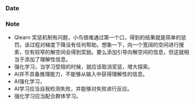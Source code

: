 ### Date

### Note
- Qlearn 奖惩机制有问题，小鸟很难通过第一个口，得到的结果就是简单的惩罚。该过程对梯度下降没有任何帮助。想象一下，向一个宽阔的空间进行搜索，仅有较窄的解空间会得到奖励。要么添加引导向解空间的信息，但这就相当于添加了理解性信息。
- 强化学习，当学习受阻的时候，就应该取消奖惩，增大探索。
- AI并不具备推理能力，不能够从输入中获得理解性的信息。
- AI强化学习，
- AI学习应当自我检测失败，并能够对失败进行反应。
- 强化学习应当配合群体学习。
